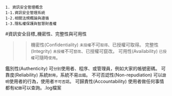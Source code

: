 ```
1. 資訊安全管理概念
1-1.資訊安全管理系統
1-2.相關法規概論與遵循
1-3.隱私權保護與智慧財產權
```
#資訊安全目標_機密性、完整性與可用性

>>機密性(Confidentiality)  `未授權`不可`取得`、已授權可取得。
>完整性(Integrity)        `未授權`不可`竄改`、已授權可竄改。
可用性(Availability)     `已授權`可隨時`使用`。

鑑別性(Authenticity)           可`分別`使用者、程序、或管理員，例如大家的帳號密碼。
可靠度(Reliability)            系統`耐用`，系統不易`出錯`。
不可否認性(Non-repudiation)    可以`證明`使用者的行為，使用者`不可否認`。
可歸責性(Accountability)       使用者做任何事情都有`紀錄`可以查詢。.log檔案
